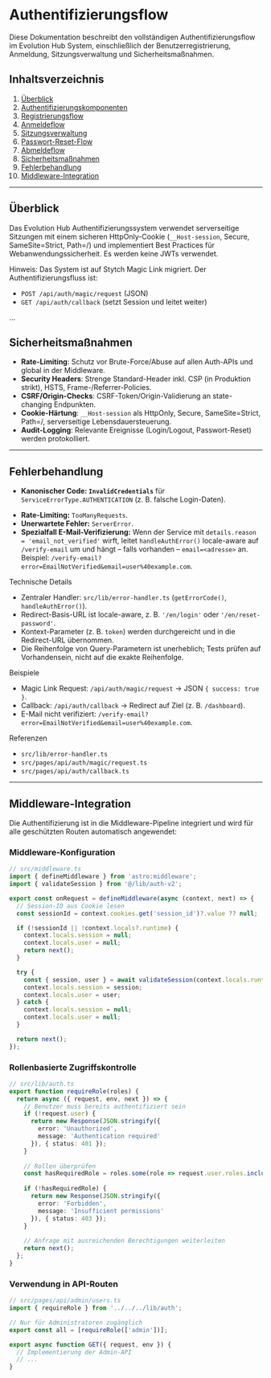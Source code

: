 # Authentifizierungsflow

Diese Dokumentation beschreibt den vollständigen Authentifizierungsflow im Evolution Hub System, einschließlich der Benutzerregistrierung, Anmeldung, Sitzungsverwaltung und Sicherheitsmaßnahmen.

## Inhaltsverzeichnis

1. [Überblick](#überblick)
2. [Authentifizierungskomponenten](#authentifizierungskomponenten)
3. [Registrierungsflow](#registrierungsflow)
4. [Anmeldeflow](#anmeldeflow)
5. [Sitzungsverwaltung](#sitzungsverwaltung) <!-- markdownlint-disable-line MD051 -->
6. [Passwort-Reset-Flow](#passwort-reset-flow)
7. [Abmeldeflow](#abmeldeflow)
8. [Sicherheitsmaßnahmen](#sicherheitsmaßnahmen)
9. [Fehlerbehandlung](#fehlerbehandlung)
10. [Middleware-Integration](#middleware-integration)

---

## Überblick

Das Evolution Hub Authentifizierungssystem verwendet serverseitige Sitzungen mit einem sicheren HttpOnly-Cookie (`__Host-session`, Secure, SameSite=Strict, Path=/) und implementiert Best Practices für Webanwendungssicherheit. Es werden keine JWTs verwendet.

Hinweis: Das System ist auf Stytch Magic Link migriert. Der Authentifizierungsfluss ist:

- `POST /api/auth/magic/request` (JSON)
- `GET /api/auth/callback` (setzt Session und leitet weiter)

...

## Sicherheitsmaßnahmen

- **Rate-Limiting**: Schutz vor Brute-Force/Abuse auf allen Auth-APIs und global in der Middleware.
- **Security Headers**: Strenge Standard-Header inkl. CSP (in Produktion strikt), HSTS, Frame-/Referrer-Policies.
- **CSRF/Origin-Checks**: CSRF-Token/Origin-Validierung an state-changing Endpunkten.
- **Cookie-Härtung**: `__Host-session` als HttpOnly, Secure, SameSite=Strict, Path=/, serverseitige Lebensdauersteuerung.
- **Audit-Logging**: Relevante Ereignisse (Login/Logout, Passwort-Reset) werden protokolliert.

---

## Fehlerbehandlung

- **Kanonischer Code: `InvalidCredentials`** für `ServiceErrorType.AUTHENTICATION` (z. B. falsche Login-Daten).
<!-- Legacy Passwort-Reset-Fehlerfall entfernt: System nutzt keinen Passwort-Flow mehr. -->
- **Rate-Limiting:** `TooManyRequests`.
- **Unerwartete Fehler:** `ServerError`.
- **Spezialfall E-Mail-Verifizierung:** Wenn der Service mit `details.reason = 'email_not_verified'`
  wirft, leitet `handleAuthError()` locale-aware auf `/verify-email` um und hängt – falls vorhanden –
  `email=<adresse>` an. Beispiel: `/verify-email?error=EmailNotVerified&email=user%40example.com`.

Technische Details

- Zentraler Handler: `src/lib/error-handler.ts` (`getErrorCode()`, `handleAuthError()`).
- Redirect-Basis-URL ist locale-aware, z. B. `'/en/login'` oder `'/en/reset-password'`.
- Kontext-Parameter (z. B. `token`) werden durchgereicht und in die Redirect-URL übernommen.
- Die Reihenfolge von Query-Parametern ist unerheblich; Tests prüfen auf Vorhandensein, nicht auf
  die exakte Reihenfolge.

Beispiele

- Magic Link Request: `/api/auth/magic/request` → JSON `{ success: true }`.
- Callback: `/api/auth/callback` → Redirect auf Ziel (z. B. `/dashboard`).
- E-Mail nicht verifiziert: `/verify-email?error=EmailNotVerified&email=user%40example.com`.

Referenzen

- `src/lib/error-handler.ts`
- `src/pages/api/auth/magic/request.ts`
- `src/pages/api/auth/callback.ts`

---

## Middleware-Integration

Die Authentifizierung ist in die Middleware-Pipeline integriert und wird für alle geschützten Routen automatisch angewendet:

### Middleware-Konfiguration

```typescript
// src/middleware.ts
import { defineMiddleware } from 'astro:middleware';
import { validateSession } from '@/lib/auth-v2';

export const onRequest = defineMiddleware(async (context, next) => {
  // Session-ID aus Cookie lesen
  const sessionId = context.cookies.get('session_id')?.value ?? null;

  if (!sessionId || !context.locals?.runtime) {
    context.locals.session = null;
    context.locals.user = null;
    return next();
  }

  try {
    const { session, user } = await validateSession(context.locals.runtime.env.DB, sessionId);
    context.locals.session = session;
    context.locals.user = user;
  } catch {
    context.locals.session = null;
    context.locals.user = null;
  }

  return next();
});
```

### Rollenbasierte Zugriffskontrolle

```typescript
// src/lib/auth.ts
export function requireRole(roles) {
  return async ({ request, env, next }) => {
    // Benutzer muss bereits authentifiziert sein
    if (!request.user) {
      return new Response(JSON.stringify({
        error: 'Unauthorized',
        message: 'Authentication required'
      }), { status: 401 });
    }
    
    // Rollen überprüfen
    const hasRequiredRole = roles.some(role => request.user.roles.includes(role));
    
    if (!hasRequiredRole) {
      return new Response(JSON.stringify({
        error: 'Forbidden',
        message: 'Insufficient permissions'
      }), { status: 403 });
    }
    
    // Anfrage mit ausreichenden Berechtigungen weiterleiten
    return next();
  };
}
```

### Verwendung in API-Routen

```typescript
// src/pages/api/admin/users.ts
import { requireRole } from '../../../lib/auth';

// Nur für Administratoren zugänglich
export const all = [requireRole(['admin'])];

export async function GET({ request, env }) {
  // Implementierung der Admin-API
  // ...
}
